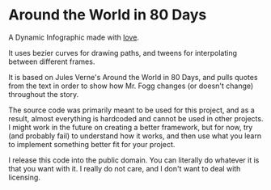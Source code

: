 Around the World in 80 Days
===========================

A Dynamic Infographic made with [love](https://love2d.org).

It uses bezier curves for drawing paths, and tweens for interpolating between different frames.

It is based on Jules Verne's Around the World in 80 Days, and pulls quotes from the text in order to show how Mr. Fogg changes (or doesn't change) throughout the story.

The source code was primarily meant to be used for this project, and as a result, almost everything is hardcoded and cannot be used in other projects. I might work in the future on creating a better framework, but for now, try (and probably fail) to understand how it works, and then use what you learn to implement something better fit for your project.

I release this code into the public domain. You can literally do whatever it is that you want with it. I really do not care, and I don't want to deal with licensing.
